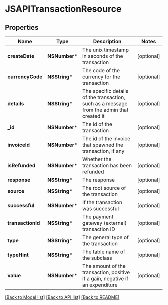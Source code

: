 # JSAPITransactionResource

## Properties
Name | Type | Description | Notes
------------ | ------------- | ------------- | -------------
**createDate** | **NSNumber*** | The unix timestamp in seconds of the transaction | [optional] 
**currencyCode** | **NSString*** | The code of the currency for the transaction | [optional] 
**details** | **NSString*** | The specific details of the transaction, such as a message from the admin that created it | [optional] 
**_id** | **NSNumber*** | The id of the transaction | [optional] 
**invoiceId** | **NSNumber*** | The id of the invoice that spawned the transaction, if any | [optional] 
**isRefunded** | **NSNumber*** | Whether the transaction has been refunded | [optional] 
**response** | **NSString*** | The response | [optional] 
**source** | **NSString*** | The root source of the transaction | [optional] 
**successful** | **NSNumber*** | If the transaction was successful | [optional] 
**transactionId** | **NSString*** | The payment gateway (external) transaction ID | [optional] 
**type** | **NSString*** | The general type of the transaction | [optional] 
**typeHint** | **NSString*** | The table name of the subclass | [optional] 
**value** | **NSNumber*** | The amount of the transaction, positive if a gain, negative if an expenditure | [optional] 

[[Back to Model list]](../README.md#documentation-for-models) [[Back to API list]](../README.md#documentation-for-api-endpoints) [[Back to README]](../README.md)


